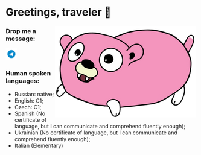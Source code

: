 # Greetings, traveler 👋 

<img align="right" src="./img/gopoke.png"/>

### Drop me a message: 
[<img src="./img/tg-icon.png" width="30px"/>][telegram]

### Human spoken languages:
- Russian: native;
- English: C1;
- Czech: C1;
- Spanish (No certificate of language, but I can communicate and comprehend fluently enough);
- Ukrainian (No certificate of language, but I can communicate and comprehend fluently enough);
- Italian (Elementary)
<br />

[telegram]: https://t.me/shareplov
